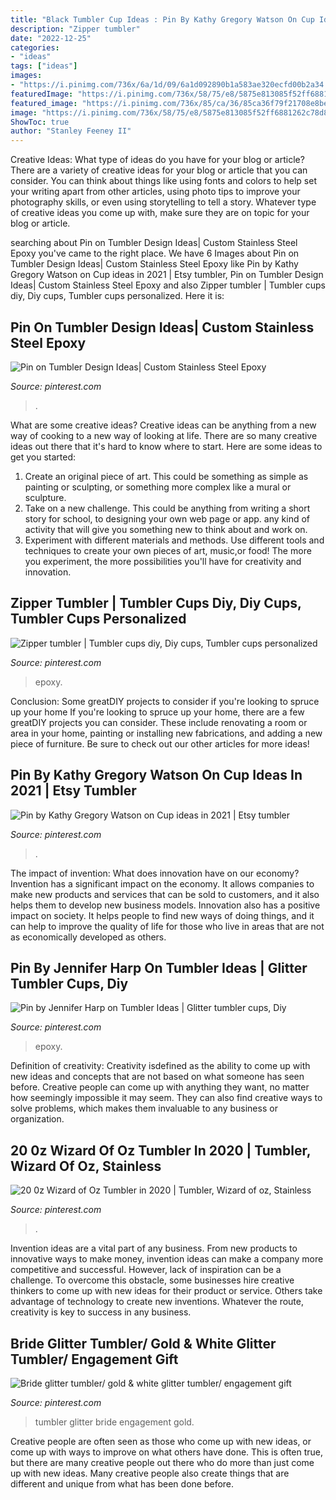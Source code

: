 ```yaml
---
title: "Black Tumbler Cup Ideas : Pin By Kathy Gregory Watson On Cup Ideas In 2021"
description: "Zipper tumbler"
date: "2022-12-25"
categories:
- "ideas"
tags: ["ideas"]
images:
- "https://i.pinimg.com/736x/6a/1d/09/6a1d092890b1a583ae320ecfd00b2a34.jpg"
featuredImage: "https://i.pinimg.com/736x/58/75/e8/5875e813085f52ff6881262c78d83654.jpg"
featured_image: "https://i.pinimg.com/736x/85/ca/36/85ca36f79f21708e8be09696bce7f5aa.jpg"
image: "https://i.pinimg.com/736x/58/75/e8/5875e813085f52ff6881262c78d83654.jpg"
ShowToc: true
author: "Stanley Feeney II"
---
```



Creative Ideas: What type of ideas do you have for your blog or article?
There are a variety of creative ideas for your blog or article that you can consider. You can think about things like using fonts and colors to help set your writing apart from other articles, using photo tips to improve your photography skills, or even using storytelling to tell a story. Whatever type of creative ideas you come up with, make sure they are on topic for your blog or article.

	

		
searching about Pin on Tumbler Design Ideas| Custom Stainless Steel Epoxy you've came to the right place. We have 6 Images about Pin on Tumbler Design Ideas| Custom Stainless Steel Epoxy like Pin by Kathy Gregory Watson on Cup ideas in 2021 | Etsy tumbler, Pin on Tumbler Design Ideas| Custom Stainless Steel Epoxy and also Zipper tumbler | Tumbler cups diy, Diy cups, Tumbler cups personalized. Here it is:
		
    
## Pin On Tumbler Design Ideas| Custom Stainless Steel Epoxy

<img loading=lazy src="https://i.pinimg.com/736x/6a/1d/09/6a1d092890b1a583ae320ecfd00b2a34.jpg" onerror="this.onerror=null;this.src='https://tse4.mm.bing.net/th?id=OIP.u0dzvPn2-w-BoiJ4UMxoRAHaJ3&amp;pid=15.1';" alt="Pin on Tumbler Design Ideas| Custom Stainless Steel Epoxy">

_Source: pinterest.com_

>. 

	

What are some creative ideas?
Creative ideas can be anything from a new way of cooking to a new way of looking at life. There are so many creative ideas out there that it's hard to know where to start. Here are some ideas to get you started: 
1. Create an original piece of art. This could be something as simple as painting or sculpting, or something more complex like a mural or sculpture. 
2. Take on a new challenge. This could be anything from writing a short story for school, to designing your own web page or app. any kind of activity that will give you something new to think about and work on. 
3. Experiment with different materials and methods. Use different tools and techniques to create your own pieces of art, music,or food! The more you experiment, the more possibilities you'll have for creativity and innovation.

    
## Zipper Tumbler | Tumbler Cups Diy, Diy Cups, Tumbler Cups Personalized

<img loading=lazy src="https://i.pinimg.com/736x/68/ec/d6/68ecd602df2bd6ce493d545f3e94d1f1.jpg" onerror="this.onerror=null;this.src='https://tse1.mm.bing.net/th?id=OIP.-wP7WTANT50S7P90UMyw3QHaJ3&amp;pid=15.1';" alt="Zipper tumbler | Tumbler cups diy, Diy cups, Tumbler cups personalized">

_Source: pinterest.com_

>epoxy. 

	

Conclusion: Some greatDIY projects to consider if you're looking to spruce up your home
If you're looking to spruce up your home, there are a few greatDIY projects you can consider. These include renovating a room or area in your home, painting or installing new fabrications, and adding a new piece of furniture. Be sure to check out our other articles for more ideas!

    
## Pin By Kathy Gregory Watson On Cup Ideas In 2021 | Etsy Tumbler

<img loading=lazy src="https://i.pinimg.com/736x/58/75/e8/5875e813085f52ff6881262c78d83654.jpg" onerror="this.onerror=null;this.src='https://tse3.mm.bing.net/th?id=OIP.J0CqTVFuGRnSod7lY_kaNAHaKt&amp;pid=15.1';" alt="Pin by Kathy Gregory Watson on Cup ideas in 2021 | Etsy tumbler">

_Source: pinterest.com_

>. 

	

The impact of invention: What does innovation have on our economy?
Invention has a significant impact on the economy. It allows companies to make new products and services that can be sold to customers, and it also helps them to develop new business models. Innovation also has a positive impact on society. It helps people to find new ways of doing things, and it can help to improve the quality of life for those who live in areas that are not as economically developed as others.

    
## Pin By Jennifer Harp On Tumbler Ideas | Glitter Tumbler Cups, Diy

<img loading=lazy src="https://i.pinimg.com/736x/9c/d3/4a/9cd34a363b276cb3cc53a6f43c522b09.jpg" onerror="this.onerror=null;this.src='https://tse2.mm.bing.net/th?id=OIP.kdeLsHOjBqvm-IyinlNqTwHaM8&amp;pid=15.1';" alt="Pin by Jennifer Harp on Tumbler Ideas | Glitter tumbler cups, Diy">

_Source: pinterest.com_

>epoxy. 

	

Definition of creativity:
Creativity isdefined as the ability to come up with new ideas and concepts that are not based on what someone has seen before. Creative people can come up with anything they want, no matter how seemingly impossible it may seem. They can also find creative ways to solve problems, which makes them invaluable to any business or organization.

    
## 20 0z Wizard Of Oz Tumbler In 2020 | Tumbler, Wizard Of Oz, Stainless

<img loading=lazy src="https://i.pinimg.com/736x/85/ca/36/85ca36f79f21708e8be09696bce7f5aa.jpg" onerror="this.onerror=null;this.src='https://tse2.mm.bing.net/th?id=OIP.bdlMkHb2zkXGmKAYBIscFAHaNl&amp;pid=15.1';" alt="20 0z Wizard of Oz Tumbler in 2020 | Tumbler, Wizard of oz, Stainless">

_Source: pinterest.com_

>. 

	

Invention ideas are a vital part of any business. From new products to innovative ways to make money, invention ideas can make a company more competitive and successful. However, lack of inspiration can be a challenge. To overcome this obstacle, some businesses hire creative thinkers to come up with new ideas for their product or service. Others take advantage of technology to create new inventions. Whatever the route, creativity is key to success in any business.

    
## Bride Glitter Tumbler/ Gold &amp; White Glitter Tumbler/ Engagement Gift

<img loading=lazy src="https://i.pinimg.com/736x/94/b5/fa/94b5fab582729faefaba68ffb1e16fa0.jpg" onerror="this.onerror=null;this.src='https://tse3.mm.bing.net/th?id=OIP.kn6cayMXA6nrWaOi7aRiHgHaNW&amp;pid=15.1';" alt="Bride glitter tumbler/ gold &amp; white glitter tumbler/ engagement gift">

_Source: pinterest.com_

>tumbler glitter bride engagement gold. 

	

Creative people are often seen as those who come up with new ideas, or come up with ways to improve on what others have done. This is often true, but there are many creative people out there who do more than just come up with new ideas. Many creative people also create things that are different and unique from what has been done before.


